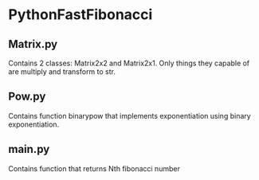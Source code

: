 # PythonFastFibonacci

## Matrix.py
Contains 2 classes: Matrix2x2 and Matrix2x1. Only things they capable of are multiply and transform to str.

## Pow.py
Contains function binarypow that implements exponentiation using binary exponentiation.

## main.py
Contains function that returns Nth fibonacci number
